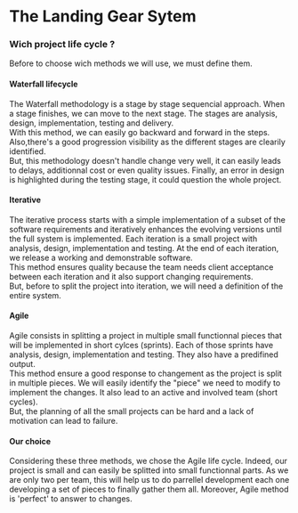 # The Landing Gear Sytem
### Wich project life cycle ?

Before to choose wich methods we will use, we must define them.

#### Waterfall lifecycle
The Waterfall methodology is a stage by stage sequencial approach.
When a stage finishes, we can move to the next stage. The stages are analysis, design, implementation, testing and delivery.<br>
With this method, we can easily go backward and forward in the steps. Also,there's a good progression visibility as the different stages are clearily identified.<br>
But, this methodology doesn't handle change very well, it can easily leads to delays, additionnal cost or even quality issues. Finally, an error in design is highlighted during the testing stage, it could question the whole project. 

#### Iterative
The iterative process starts with a simple implementation of a subset of the software requirements and iteratively enhances the evolving versions until the full system is implemented. Each iteration is a small project with analysis, design, implementation and testing. At the end of each iteration, we release a working and demonstrable software.<br>
This method ensures quality because the team needs client acceptance between each iteration and it also support changing requirements.<br>
But, before to split the project into iteration, we will need a definition of the entire system.

#### Agile
Agile consists in splitting a project in multiple small functionnal pieces that will be implemented in short cylces (sprints). Each of those sprints have analysis, design, implementation and testing. They also have a predifined output.<br>
This method ensure a good response to changement as the project is split in multiple pieces. We will easily identify the "piece" we need to modify to implement the changes. It also lead to an active and involved team (short cycles).<br>
But, the planning of all the small projects can be hard and a lack of motivation can lead to failure.

#### Our choice
Considering these three methods, we chose the Agile life cycle.
Indeed, our project is small and can easily be splitted into small functionnal parts. As we are only two per team, this will help us to do parrellel development each one developing a set of pieces to finally gather them all. Moreover, Agile method is 'perfect' to answer to changes.



